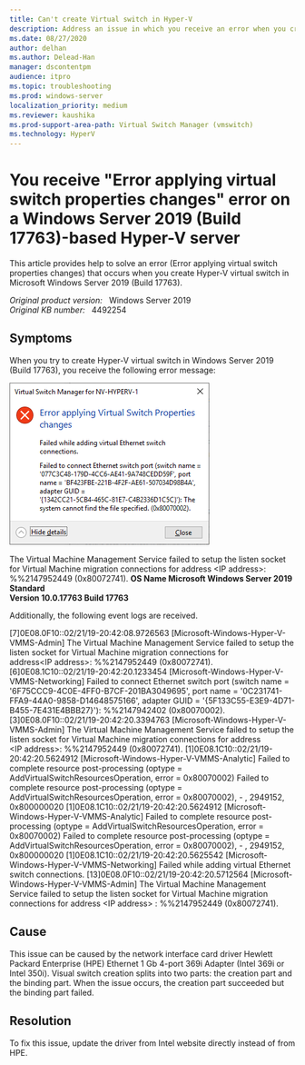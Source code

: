 ```yaml
---
title: Can't create Virtual switch in Hyper-V
description: Address an issue in which you receive an error when you create Hyper-V virtual switch in Windows Server 2019 (Build 17763).
ms.date: 08/27/2020
author: delhan
ms.author: Delead-Han
manager: dscontentpm
audience: itpro
ms.topic: troubleshooting
ms.prod: windows-server
localization_priority: medium
ms.reviewer: kaushika
ms.prod-support-area-path: Virtual Switch Manager (vmswitch)
ms.technology: HyperV
---
```

# You receive "Error applying virtual switch properties changes" error on a Windows Server 2019 (Build 17763)-based Hyper-V server

This article provides help to solve an error (Error applying virtual switch properties changes) that occurs when you create Hyper-V virtual switch in Microsoft Windows Server 2019 (Build 17763).

_Original product version:_ &nbsp; Windows Server 2019  
_Original KB number:_ &nbsp; 4492254

## Symptoms

When you try to create Hyper-V virtual switch in Windows Server 2019 (Build 17763), you receive the following error message:

![Screenshot of error message](./media/error-applying-virtual-switch-properties-changes/error-message-dialog-box.png)  

The Virtual Machine Management Service failed to setup the listen socket for Virtual Machine migration connections for address \<IP address>: %%2147952449 (0x80072741). 
 **OS Name Microsoft Windows Server 2019 Standard**  
 **Version 10.0.17763 Build 17763**  

Additionally, the following event logs are received.

 [7]0E08.0F10::02/21/19-20:42:08.9726563 [Microsoft-Windows-Hyper-V-VMMS-Admin] The Virtual Machine Management Service failed to setup the listen socket for Virtual Machine migration connections for address\<IP address>: %%2147952449 (0x80072741). 
 [6]0E08.1C10::02/21/19-20:42:20.1233454 [Microsoft-Windows-Hyper-V-VMMS-Networking] Failed to connect Ethernet switch port (switch name = '6F75CCC9-4C0E-4FF0-B7CF-201BA3049695', port name = '0C231741-FFA9-44A0-9858-D14648575166', adapter GUID = '{5F133C55-E3E9-4D71-B455-7E431E4BBB27}'): %%2147942402 (0x80070002). 
 [3]0E08.0F10::02/21/19-20:42:20.3394763 [Microsoft-Windows-Hyper-V-VMMS-Admin] The Virtual Machine Management Service failed to setup the listen socket for Virtual Machine migration connections for address \<IP address>: %%2147952449 (0x80072741). 
 [1]0E08.1C10::02/21/19-20:42:20.5624912 [Microsoft-Windows-Hyper-V-VMMS-Analytic] Failed to complete resource post-processing (optype = AddVirtualSwitchResourcesOperation, error = 0x80070002) Failed to complete resource post-processing (optype = AddVirtualSwitchResourcesOperation, error = 0x80070002), - , 2949152, 0x800000020 
 [1]0E08.1C10::02/21/19-20:42:20.5624912 [Microsoft-Windows-Hyper-V-VMMS-Analytic] Failed to complete resource post-processing (optype = AddVirtualSwitchResourcesOperation, error = 0x80070002) Failed to complete resource post-processing (optype = AddVirtualSwitchResourcesOperation, error = 0x80070002), - , 2949152, 0x800000020 
 [1]0E08.1C10::02/21/19-20:42:20.5625542 [Microsoft-Windows-Hyper-V-VMMS-Networking] Failed while adding virtual Ethernet switch connections. 
 [13]0E08.0F10::02/21/19-20:42:20.5712564 [Microsoft-Windows-Hyper-V-VMMS-Admin] The Virtual Machine Management Service failed to setup the listen socket for Virtual Machine migration connections for address \<IP address> : %%2147952449 (0x80072741). 

## Cause

This issue can be caused by the network interface card driver Hewlett Packard Enterprise (HPE) Ethernet 1 Gb 4-port 369i Adapter (Intel 369i or Intel 350i).
 Visual switch creation splits into two parts: the creation part and the binding part. When the issue occurs, the creation part succeeded but the binding part failed. 

## Resolution

To fix this issue, update the driver from Intel website directly instead of from HPE.
